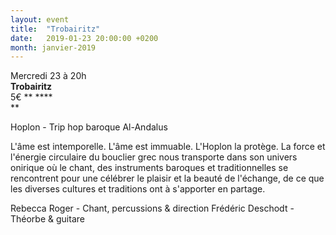 ```yaml
---
layout: event
title:  "Trobairitz"
date:   2019-01-23 20:00:00 +0200
month: janvier-2019
---
```



  Mercredi 23 à 20h  
**Trobairitz**  
5€ ** ****  
** 



Hoplon - Trip hop baroque Al-Andalus

L'âme est intemporelle. L'âme est immuable. L'Hoplon la protège. La force et l'énergie circulaire du bouclier grec nous transporte dans son univers onirique où le chant, des instruments baroques et traditionnelles se rencontrent pour une célébrer le plaisir et la beauté de l'échange, de ce que les diverses cultures et traditions ont à s'apporter en partage.

Rebecca Roger - Chant, percussions & direction Frédéric Deschodt - Théorbe & guitare